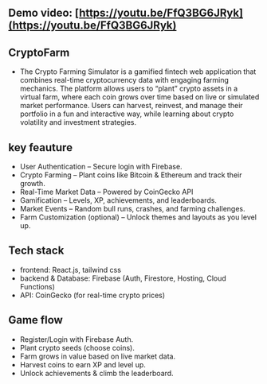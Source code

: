 ## Demo video: [https://youtu.be/FfQ3BG6JRyk](https://youtu.be/FfQ3BG6JRyk)

## CryptoFarm

- The Crypto Farming Simulator is a gamified fintech web application that combines real-time cryptocurrency data with engaging farming mechanics. The platform allows users to “plant” crypto assets in a virtual farm, where each coin grows over time based on live or simulated market performance. Users can harvest, reinvest, and manage their portfolio in a fun and interactive way, while learning about crypto volatility and investment strategies.


## key feauture

- User Authentication – Secure login with Firebase.
- Crypto Farming – Plant coins like Bitcoin & Ethereum and track their growth.
- Real-Time Market Data – Powered by CoinGecko API
- Gamification – Levels, XP, achievements, and leaderboards.
- Market Events – Random bull runs, crashes, and farming challenges.
- Farm Customization (optional) – Unlock themes and layouts as you level up.

## Tech stack

- frontend: React.js, tailwind css
- backend & Database: Firebase (Auth, Firestore, Hosting, Cloud Functions)
- API: CoinGecko (for real-time crypto prices)

## Game flow

- Register/Login with Firebase Auth.
- Plant crypto seeds (choose coins). 
- Farm grows in value based on live market data. 
- Harvest coins to earn XP and level up.
- Unlock achievements & climb the leaderboard.
